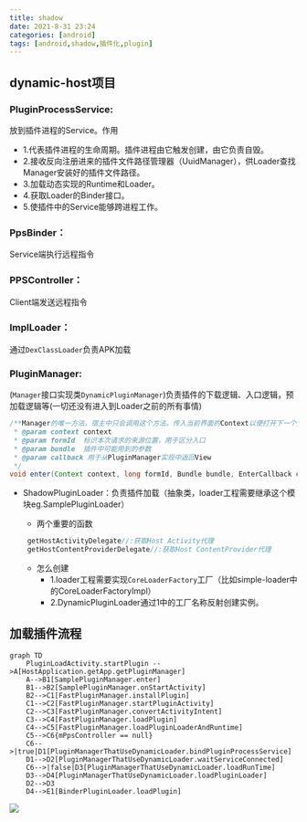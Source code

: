 ```yaml
---
title: shadow
date: 2021-8-31 23:24
categories: [android] 
tags: [android,shadow,插件化,plugin] 
---
```


## dynamic-host项目
### PluginProcessService:

放到插件进程的Service。作用

- 1.代表插件进程的生命周期。插件进程由它触发创建，由它负责自毁。
- 2.接收反向注册进来的插件文件路径管理器（UuidManager），供Loader查找Manager安装好的插件文件路径。
- 3.加载动态实现的Runtime和Loader。
- 4.获取Loader的Binder接口。
- 5.使插件中的Service能够跨进程工作。

### PpsBinder：

Service端执行远程指令
### PPSController：

Client端发送远程指令
### ImplLoader：

通过`DexClassLoader`负责APK加载

### PluginManager:

(`Manager`接口实现类`DynamicPluginManager`)负责插件的下载逻辑、入口逻辑，预加载逻辑等(一切还没有进入到Loader之前的所有事情)

```java
/**Manager的唯一方法，宿主中只会调用这个方法。传入当前界面的Context以便打开下一个插件Activity。
 * @param context context
 * @param formId  标识本次请求的来源位置，用于区分入口
 * @param bundle  插件中可能用到的参数
 * @param callback 用于从PluginManager实现中返回View
 */
void enter(Context context, long formId, Bundle bundle, EnterCallback callback);
```
- ShadowPluginLoader：负责插件加载（抽象类，loader工程需要继承这个模块eg.SamplePluginLoader）
	- 两个重要的函数

	```java
	 getHostActivityDelegate//:获取Host Activity代理
	 getHostContentProviderDelegate//:获取Host ContentProvider代理
	```
	- 怎么创建
		- 1.loader工程需要实现`CoreLoaderFactory`工厂（比如simple-loader中的CoreLoaderFactoryImpl）
		- 2.DynamicPluginLoader通过1中的工厂名称反射创建实例。

## 加载插件流程

```mermaid
graph TD
    PluginLoadActivity.startPlugin -->A[HostApplication.getApp.getPluginManager]
    A-->B1[SamplePluginManager.enter]
    B1-->B2[SamplePluginManager.onStartActivity]
    B2-->C1[FastPluginManager.installPlugin]
    C1-->C2[FastPluginManager.startPluginActivity]
    C2-->C3[FastPluginManager.convertActivityIntent]
    C3-->C4[FastPluginManager.loadPlugin]
    C4-->C5[FastPluginManager.loadPluginLoaderAndRuntime]
    C5-->C6{mPpsController == null}
    C6-->|true|D1[PluginManagerThatUseDynamicLoader.bindPluginProcessService]
    D1-->D2[PluginManagerThatUseDynamicLoader.waitServiceConnected]
    C6-->|false|D3[PluginManagerThatUseDynamicLoader.loadRunTime]
    D3-->D4[PluginManagerThatUseDynamicLoader.loadPluginLoader]
    D2-->D3
    D4-->E1[BinderPluginLoader.loadPlugin]
```
![]({{site.url}}/img/android/shadow01.png)

